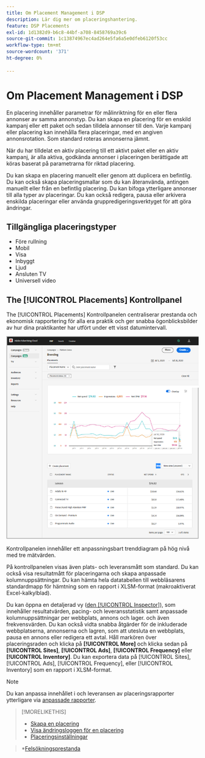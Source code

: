 ```yaml
---
title: Om Placement Management i DSP
description: Lär dig mer om placeringshantering.
feature: DSP Placements
exl-id: 1d1382d9-b6c8-44bf-a708-8458769a39c6
source-git-commit: 1c13874967ec4ad264e5fa6a5e0dfeb6120f53cc
workflow-type: tm+mt
source-wordcount: '371'
ht-degree: 0%

---
```


# Om Placement Management i DSP

En placering innehåller parametrar för målinriktning för en eller flera annonser av samma annonstyp. Du kan skapa en placering för en enskild kampanj eller ett paket och sedan tilldela annonser till den. Varje kampanj eller placering kan innehålla flera placeringar, med en angiven annonsrotation. Som standard roteras annonserna jämnt.

När du har tilldelat en aktiv placering till ett aktivt paket eller en aktiv kampanj, är alla aktiva, godkända annonser i placeringen berättigade att köras baserat på parametrarna för riktad placering.

Du kan skapa en placering manuellt eller genom att duplicera en befintlig. Du kan också skapa placeringsmallar som du kan återanvända, antingen manuellt eller från en befintlig placering. Du kan bifoga ytterligare annonser till alla typer av placeringar. Du kan också redigera, pausa eller arkivera enskilda placeringar eller använda gruppredigeringsverktyget för att göra ändringar.

## Tillgängliga placeringstyper

* Före rullning
* Mobil
* Visa
* Inbyggt
* Ljud
* Ansluten TV
* Universell video

## The [!UICONTROL Placements] Kontrollpanel

The [!UICONTROL Placements] Kontrollpanelen centraliserar prestanda och ekonomisk rapportering för alla era praktik och ger snabba ögonblicksbilder av hur dina praktikanter har utfört under ett visst datumintervall.

![Kontrollpanel för placeringar](/help/dsp/assets/placement-dashboard.png)

Kontrollpanelen innehåller ett anpassningsbart trenddiagram på hög nivå med tre mätvärden.

På kontrollpanelen visas även plats- och leveransmått som standard. Du kan också visa resultatmått för placeringarna och skapa anpassade kolumnuppsättningar. Du kan hämta hela datatabellen till webbläsarens standardmapp för hämtning som en rapport i XLSM-format (makroaktiverat Excel-kalkylblad).

Du kan öppna en detaljerad vy ([den [!UICONTROL Inspector]](/help/dsp/campaign-management/reports/campaign-reports-about.md)), som innehåller resultatvärden, pacing- och leveransstatistik samt anpassade kolumnuppsättningar per webbplats, annons och lager. och även frekvensvärden. Du kan också vidta snabba åtgärder för de inkluderade webbplatserna, annonserna och lagren, som att utesluta en webbplats, pausa en annons eller redigera ett avtal. Håll markören över placeringsraden och klicka på **[!UICONTROL More]** och klicka sedan på **[!UICONTROL Sites]**, **[!UICONTROL Ads]**, **[!UICONTROL Frequency]** eller **[!UICONTROL Inventory]**. Du kan exportera data på [!UICONTROL Sites], [!UICONTROL Ads], [!UICONTROL Frequency], eller [!UICONTROL Inventory]  som en rapport i XLSM-format.

>[!NOTE]
>
>Du kan anpassa innehållet i och leveransen av placeringsrapporter ytterligare via [anpassade rapporter](/help/dsp/reports/report-about.md).

>[!MORELIKETHIS]
>
>* [Skapa en placering](placement-create.md)
>* [Visa ändringsloggen för en placering](placement-change-log.md)
>* [Placeringsinställningar](placement-settings.md)

   >*[Felsökningsprestanda](/help/dsp/optimization/troubleshooting-performance.md)

